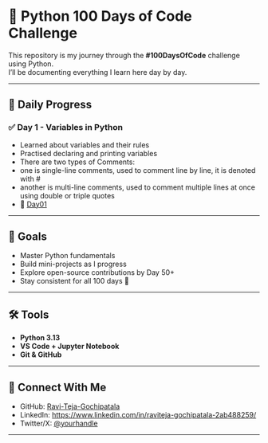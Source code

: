 # 🚀 Python 100 Days of Code Challenge

This repository is my journey through the **#100DaysOfCode** challenge using Python.  
I’ll be documenting everything I learn here day by day.  

---

## 📅 Daily Progress

### ✅ Day 1 - Variables in Python
- Learned about variables and their rules  
- Practised declaring and printing variables
- There are two types of Comments:
- one is single-line comments, used to comment line by line, it is denoted with #
- another is multi-line comments, used to comment multiple lines at once using  double or triple quotes 
- 📂 [Day01](Day01)  

---

## 🎯 Goals
- Master Python fundamentals  
- Build mini-projects as I progress  
- Explore open-source contributions by Day 50+  
- Stay consistent for all 100 days 🚀  

---

## 🛠 Tools
- **Python 3.13**  
- **VS Code + Jupyter Notebook**  
- **Git & GitHub**  

---

## 🔗 Connect With Me
- GitHub: [Ravi-Teja-Gochipatala](https://github.com/Ravi-Teja-Gochipatala)  
- LinkedIn: https://www.linkedin.com/in/raviteja-gochipatala-2ab488259/  
- Twitter/X: [@yourhandle](#)  

---

